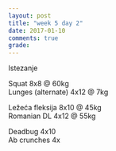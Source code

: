```yaml
---
layout: post
title: "week 5 day 2"
date: 2017-01-10
comments: true
grade:
---
```


Istezanje

Squat 8x8 @ 60kg  
Lunges (alternate) 4x12 @ 7kg  

Ležeća fleksija 8x10 @ 45kg  
Romanian DL 4x12 @ 55kg  

Deadbug 4x10  
Ab crunches 4x  
